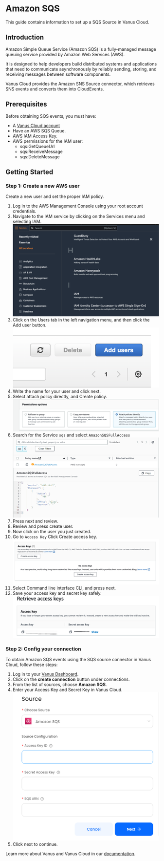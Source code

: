 # Amazon SQS

This guide contains information to set up a SQS Source in Vanus Cloud.

## Introduction

Amazon Simple Queue Service (Amazon SQS) is a fully-managed message queuing service provided by Amazon Web Services (AWS).

It is designed to help developers build distributed systems and applications that need to communicate asynchronously by reliably sending, storing, and receiving messages between software components.

Vanus Cloud provides the Amazon SNS Source connector, which retrieves SNS events and converts them into CloudEvents.

## Prerequisites

Before obtaining SQS events, you must have:

- A [Vanus Cloud account](https://cloud.vanus.ai)
- Have an AWS SQS Queue.
- AWS IAM Access Key.
- AWS permissions for the IAM user:
  - sqs:GetQueueUrl
  - sqs:ReceiveMessage
  - sqs:DeleteMessage

## Getting Started

### Step 1: Create a new AWS user

Create a new user and set the proper IAM policy.

1. Log in to the AWS Management Console using your root account credentials.
2. Navigate to the IAM service by clicking on the Services menu and selecting IAM.
   ![](images/findIAM.png)
3. Click on the Users tab in the left navigation menu, and then click the Add user button.
   ![](images/AddUser.png)
4. Write the name for your user and click next.
5. Select attach policy directly, and Create policy.
   ![](images/permissionoption.png)
6. Search for the Service `sqs` and select `AmazonSQSFullAccess`
   ![](images/full-access.png)
7. Press next and review.
8. Review and press create user.
9. Now click on the user you just created.
10. Go to `Access Key` Click Create access key.
    ![](images/createAccesskey.png)
11. Select Command line interface CLI, and press next.
12. Save your access key and secret key safely.
    ![](images/img.png)

### Step 2: Config your connection

To obtain Amazon SQS events using the SQS source connector in Vanus Cloud, follow these steps:

1. Log in to your [Vanus Dashboard](https://cloud.vanus.ai/dashboard).
2. Click on the **create connection** button under connections.
3. From the list of sources, choose **Amazon SQS**.
4. Enter your Access Key and Secret Key in Vanus Cloud.
   ![img.png](images/vanus-sqs.png)
5. Click next to continue.

Learn more about Vanus and Vanus Cloud in our [documentation](https://docs.vanus.ai).
